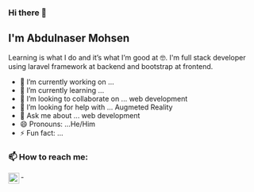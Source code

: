 ### Hi there 👋
## I'm Abdulnaser Mohsen
Learning is what I do and it’s what I’m good at 🤓.
I'm full stack developer using laravel framework at backend and bootstrap at frontend.

- 🔭 I’m currently working on ...
- 🌱 I’m currently learning ...
- 👯 I’m looking to collaborate on ... web development
- 🤔 I’m looking for help with ... Augmeted Reality
- 💬 Ask me about ... web development
- 😄 Pronouns: ...He/Him
- ⚡ Fun fact: ...

### 📫 How to reach me:
-[<img align="left" alt="abdulnaser-mohsen-7233a5103 |LinkedIn" width="22px" src="https://cdn.jsdelivr.net/npm/simple-icons@v3/icons/linkedin.svg" />](https://www.linkedin.com/in/abdulnaser-mohsen-7233a5103/)
